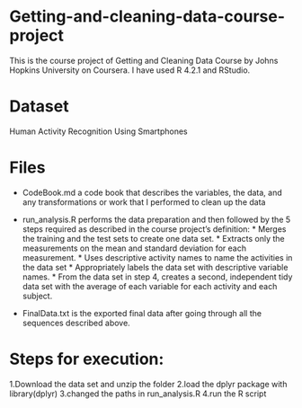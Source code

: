 # Getting-and-cleaning-data-course-project
This is the course project of Getting and Cleaning Data Course by Johns Hopkins University on Coursera. I have used R 4.2.1 and RStudio.

# Dataset
Human Activity Recognition Using Smartphones

# Files
* CodeBook.md a code book that describes the variables, the data, and any transformations or work that I performed to clean up the data

* run_analysis.R performs the data preparation and then followed by the 5 steps required as described in the course project’s definition:
      * Merges the training and the test sets to create one data set.
      * Extracts only the measurements on the mean and standard deviation for each measurement.
      * Uses descriptive activity names to name the activities in the data set
      * Appropriately labels the data set with descriptive variable names.
      * From the data set in step 4, creates a second, independent tidy data set with the average of each variable for each activity and each subject.
* FinalData.txt is the exported final data after going through all the sequences described above.

# Steps for execution:
1.Download the data set and unzip the folder
2.load the dplyr package with library(dplyr)
3.changed the paths in run_analysis.R
4.run the R script
